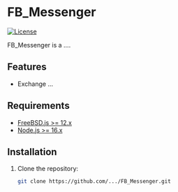 # FB_Messenger

[![License](https://img.shields.io/badge/License-MIT-blue.svg)](LICENSE)

FB_Messenger is a ....

## Features

- Exchange ...

## Requirements

- [FreeBSD.js >= 12.x](https://www.freebsd.org/where/)
- [Node.js >= 16.x](https://nodejs.org/en/download/)

## Installation

1. Clone the repository:

   ```bash
   git clone https://github.com/.../FB_Messenger.git
   ```
